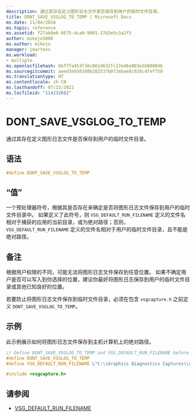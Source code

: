 ```yaml
---
description: 通过其存在定义图形日志文件是否保存到用户的临时文件目录。
title: DONT_SAVE_VSGLOG_TO_TEMP | Microsoft Docs
ms.date: 11/04/2016
ms.topic: reference
ms.assetid: f27ab0e6-9575-4ca0-9901-37d3e5c3a2f5
author: mikejo5000
ms.author: mikejo
manager: jmartens
ms.workload:
- multiple
ms.openlocfilehash: bbf7fa453f36c861d632fc17e46e003e568008db
ms.sourcegitcommit: aeed3eb503d0b282537b073ebae8c028c4fef750
ms.translationtype: HT
ms.contentlocale: zh-CN
ms.lasthandoff: 07/15/2021
ms.locfileid: "114232682"
---
```

# <a name="dont_save_vsglog_to_temp"></a>DONT_SAVE_VSGLOG_TO_TEMP
通过其存在定义图形日志文件是否保存到用户的临时文件目录。

## <a name="syntax"></a>语法

```C++
#define DONT_SAVE_VSGLOG_TO_TEMP
```

## <a name="value"></a>“值”
 一个预处理器符号，根据其是否存在来确定是否将图形日志文件保存到用户的临时文件目录中。 如果定义了此符号，则 `VSG_DEFAULT_RUN_FILENAME` 定义的文件名相对于捕获的应用的当前目录，或为绝对路径；否则，`VSG_DEFAULT_RUN_FILENAME` 定义的文件名相对于用户的临时文件目录，且不能是绝对路径。

## <a name="remarks"></a>备注
 根据用户权限的不同，可能无法将图形日志文件保存到任意位置。 如果不确定用户是否可以写入到你选择的位置，建议你最好将图形日志保存到用户的临时文件目录或其他已知良好的位置。

 若要防止将图形日志文件保存到临时文件目录，必须在包含 `vsgcapture.h` 之前定义 `DONT_SAVE_VSGLOG_TO_TEMP`。

## <a name="example"></a>示例
 此示例展示如何将图形日志文件保存到主机计算机上的绝对路径。

```cpp
// Define DONT_SAVE_VSGLOG_TO_TEMP and VSG_DEFAULT_RUN_FILENAME before including vsgcapture.h
#define DONT_SAVE_VSGLOG_TO_TEMP
#define VSG_DEFAULT_RUN_FILENAME L"C:\\Graphics Diagnostics Captures\\default.vsglog"

#include <vsgcapture.h>
```

## <a name="see-also"></a>请参阅
- [VSG_DEFAULT_RUN_FILENAME](vsg-default-run-filename.md)
